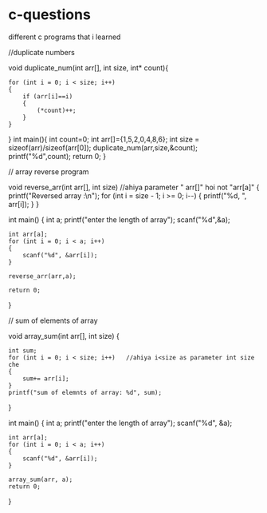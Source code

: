 # c-questions
different c programs that i learned


//duplicate numbers

void duplicate_num(int arr[], int size, int* count){

    for (int i = 0; i < size; i++)
    {
        if (arr[i]==i)
        {
            (*count)++;
        }
    }
}
int main(){
    int count=0;
    int arr[]={1,5,2,0,4,8,6};
    int size = sizeof(arr)/sizeof(arr[0]);
    duplicate_num(arr,size,&count);
    printf("%d",count);
    return 0;
}



// array reverse program

void reverse_arr(int arr[], int size)          //ahiya parameter " arr[]" hoi  not "arr[a]"
{
    printf("Reversed array :\n");
    for (int i = size - 1; i >= 0; i--)
    {
        printf("%d, ", arr[i]);
    }
}

int main()
{
    int a;
    printf("enter the length of array");
    scanf("%d",&a);

    int arr[a];
    for (int i = 0; i < a; i++)
    {
        scanf("%d", &arr[i]);
    }

    reverse_arr(arr,a);

    return 0;
} 

// sum of elements of array


void array_sum(int arr[], int size)
{

    int sum;
    for (int i = 0; i < size; i++)   //ahiya i<size as parameter int size che
    {
        sum+= arr[i];
    }
    printf("sum of elemnts of array: %d", sum);
}

int main()
{
    int a;
    printf("enter the length of array");
    scanf("%d", &a);

    int arr[a];
    for (int i = 0; i < a; i++)
    {
        scanf("%d", &arr[i]);
    }

    array_sum(arr, a);
    return 0;
}

